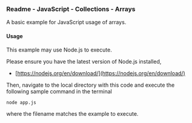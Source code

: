 ### Readme - JavaScript - Collections - Arrays

A basic example for JavaScript usage of arrays.

#### Usage

This example may use Node.js to execute.

Please ensure you have the latest version of Node.js installed, 

* [https://nodejs.org/en/download/](https://nodejs.org/en/download/)

Then, navigate to the local directory with this code and execute the following sample command in the terminal

```
node app.js
```

where the filename matches the example to execute.